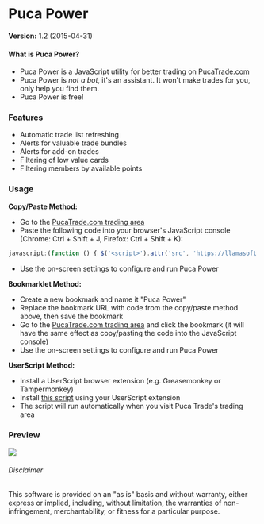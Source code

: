 Puca Power
=============
**Version:** 1.2 (2015-04-31)



#### What is Puca Power?

- Puca Power is a JavaScript utility for better trading on [PucaTrade.com](https://pucatrade.com/invite/gift/59386)
- Puca Power is *not a bot*, it's an assistant.  It won't make trades for you, only help you find them.
- Puca Power is free!


### Features

- Automatic trade list refreshing
- Alerts for valuable trade bundles
- Alerts for add-on trades
- Filtering of low value cards
- Filtering members by available points


### Usage


**Copy/Paste Method:**

- Go to the [PucaTrade.com trading area](https://pucatrade.com/trades)
- Paste the following code into your browser's JavaScript console (Chrome: Ctrl + Shift + J, Firefox: Ctrl + Shift + K):  
```JavaScript
javascript:(function () { $('<script>').attr('src', 'https://llamasoft.github.io/Puca-Power/pucaPower.js?'+(new Date()).getTime()).appendTo('head'); })();
```
- Use the on-screen settings to configure and run Puca Power


**Bookmarklet Method:**

- Create a new bookmark and name it "Puca Power"
- Replace the bookmark URL with code from the copy/paste method above, then save the bookmark
- Go to the [PucaTrade.com trading area](https://pucatrade.com/trades) and click the bookmark (it will have the same effect as copy/pasting the code into the JavaScript console)
- Use the on-screen settings to configure and run Puca Power


**UserScript Method:**

- Install a UserScript browser extension (e.g. Greasemonkey or Tampermonkey)
- Install [this script](https://llamasoft.github.io/Puca-Power/pucaPower.js) using your UserScript extension
- The script will run automatically when you visit Puca Trade's trading area


### Preview

![ ](http://i.imgur.com/pJ9pBD2.png)


###### Disclaimer

This software is provided on an "as is" basis and without warranty, either express or implied, including, without limitation, the warranties of non-infringement, merchantability, or fitness for a particular purpose.  
